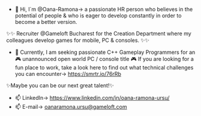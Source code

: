 - 👋 Hi, I`m @Oana-Ramona-> a passionate HR person who believes in the potential of people & who is eager to develop constantly in order to become a better version.

✨✨ Recruiter @Gameloft Bucharest for the Creation Department where my colleagues develop games for mobile, PC & consoles. ✨✨

- 👀 Currently, I am seeking passionate C++ Gameplay Programmers for an 🎮 unannounced open world PC / console title 🎮
If you are looking for a fun place to work, take a look here to find out what technical challenges you can encounter-> https://smrtr.io/76rRb 

✨Maybe you can be our next great talent!✨
- 📫 LinkedIn-> https://www.linkedin.com/in/oana-ramona-ursu/
- 📫 E-mail-> oanaramona.ursu@gameloft.com

<!---
Oana-Ramona/Oana-Ramona is a ✨ special ✨ repository because its `README.md` (this file) appears on your GitHub profile.
You can click the Preview link to take a look at your changes.
--->
